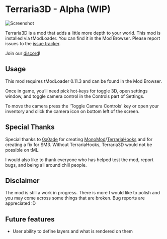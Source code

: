 # Terraria3D - Alpha (WIP)
![Screenshot](https://i.imgur.com/c2JSdYU.png)

Terraria3D is a mod that adds a little more depth to your world. This mod is installed via tModLoader. You can find it in the Mod Browser. Please report issues to the [issue tracker](https://github.com/chatrat12/Terraria3D/issues).

Join our [discord](https://discord.gg/3QdTHrV)!
## Usage
This mod requires tModLoader 0.11.3 and can be found in the Mod Browser.

Once in game, you’ll need pick hot-keys for toggle 3D, open settings window, and toggle camera control in the Controls part of Settings.

To move the camera press the 'Toggle Camera Controls' key or open your inventory and click the camera icon on bottom left of the screen.

## Special Thanks
Special thanks to [0x0ade](https://github.com/0x0ade) for creating [MonoMod](https://monomod.dev/)/[TerrariaHooks](https://github.com/0x0ade/TerrariaHooks) and for creating a fix for SM3. Without TerrariaHooks, Terraria3D would not be possible on tML. 

I would also like to thank everyone who has helped test the mod, report bugs, and being all around chill people. 

## Disclaimer
The mod is still a work in progress. There is more I would like to polish and you may come across some things that are broken. Bug reports are appreciated :D

## Future features
- User ability to define layers and what is rendered on them
